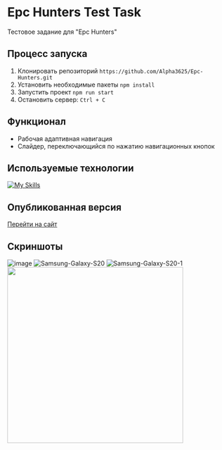 # Epc Hunters Test Task
Тестовое задание для "Epc Hunters"

## Процесс запуска
1. Клонировать репозиторий ```https://github.com/Alpha3625/Epc-Hunters.git```
2. Установить необходимые пакеты ```npm install```
3. Запустить проект ```npm run start```
4. Остановить сервер: ```Ctrl + C```

## Функционал
- Рабочая адаптивная навигация
- Слайдер, переключающийся по нажатию навигационных кнопок
   
## Используемые технологии
[![My Skills](https://skillicons.dev/icons?i=html,sass,javascript,webpack)](https://skillicons.dev)

## Опубликованная версия
[Перейти на сайт](https://alpha3625.github.io/Epc-Hunters/)

## Скриншоты
![image](https://github.com/user-attachments/assets/d01e2d15-d74c-4bfe-ae4d-1d61259532c2)
![Samsung-Galaxy-S20](https://github.com/user-attachments/assets/24ba5c30-a904-4e3a-9b5b-d0aa490b172b)
![Samsung-Galaxy-S20-1](https://github.com/user-attachments/assets/9bcf3579-d53b-4cbc-8993-93e5daeee62a)
<img src="https://github.com/user-attachments/assets/24ba5c30-a904-4e3a-9b5b-d0aa490b172b" width="400" height="400">
